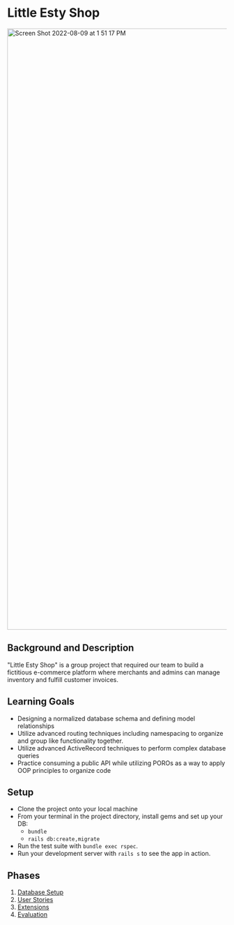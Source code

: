 # Little Esty Shop
<img width="1378" alt="Screen Shot 2022-08-09 at 1 51 17 PM" src="https://user-images.githubusercontent.com/103782984/183777395-8fd362aa-947b-491d-896d-1e9dd899c8e1.png">

## Background and Description


"Little Esty Shop" is a group project that required our team to build a fictitious e-commerce platform where merchants and admins can manage inventory and fulfill customer invoices.

## Learning Goals
- Designing a normalized database schema and defining model relationships
- Utilize advanced routing techniques including namespacing to organize and group like functionality together.
- Utilize advanced ActiveRecord techniques to perform complex database queries
- Practice consuming a public API while utilizing POROs as a way to apply OOP principles to organize code

## Setup

* Clone the project onto your local machine
* From your terminal in the project directory, install gems and set up your DB:
    * `bundle`
    * `rails db:create,migrate`
* Run the test suite with `bundle exec rspec`.
* Run your development server with `rails s` to see the app in action.

## Phases

1. [Database Setup](./doc/db_setup.md)
1. [User Stories](./doc/user_stories.md)
1. [Extensions](./doc/extensions.md)
1. [Evaluation](./doc/evaluation.md)

